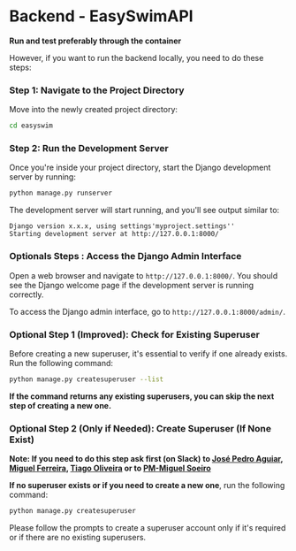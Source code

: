 # Backend - EasySwimAPI

**Run and test preferably through the container**

However, if you want to run the backend locally, you need to do these steps:
### Step 1: Navigate to the Project Directory

Move into the newly created project directory:

```bash
cd easyswim 
```

### Step 2: Run the Development Server

Once you're inside your project directory, start the Django development server by running:

```bash
python manage.py runserver
```

The development server will start running, and you'll see output similar to:

```arduino
Django version x.x.x, using settings'myproject.settings''
Starting development server at http://127.0.0.1:8000/ 
```
### Optionals Steps : Access the Django Admin Interface

Open a web browser and navigate to `http://127.0.0.1:8000/`. You should see the Django welcome page if the development server is running correctly.

To access the Django admin interface, go to `http://127.0.0.1:8000/admin/`. 

### Optional Step 1 (Improved): Check for Existing Superuser

Before creating a new superuser, it's essential to verify if one already exists. Run the following command:
```bash
python manage.py createsuperuser --list
```

**If the command returns any existing superusers, you can skip the next step of creating a new one.**

###  Optional Step 2 (Only if Needed): Create Superuser (If None Exist)
**Note: If you need to do this step ask first (on Slack) to [José Pedro Aguiar](https://gestodeprojetohq.slack.com/team/U05UU2RLRJL), [Miguel Ferreira](https://gestodeprojetohq.slack.com/team/U05TLU8B1U6), [Tiago Oliveira](https://gestodeprojetohq.slack.com/team/U05U03UTETV) or to [PM-Miguel Soeiro](https://gestodeprojetohq.slack.com/team/U05U2H8V1AL)**

**If no superuser exists or if you need to create a new one**, run the following command:
```bash
python manage.py createsuperuser
```
Please follow the prompts to create a superuser account only if it's required or if there are no existing superusers.
